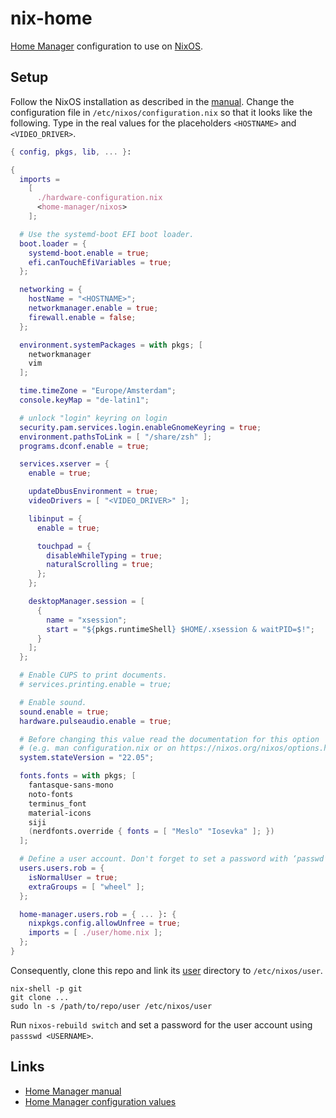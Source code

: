 # nix-home

[Home Manager](https://nixos.wiki/wiki/Home_Manager) configuration to use on [NixOS](https://nixos.org/).

## Setup

Follow the NixOS installation as described in the [manual](https://nixos.org/manual/nixos/stable/index.html#ch-installation). Change the configuration file in `/etc/nixos/configuration.nix` so that it looks like the following. Type in the real values for the placeholders `<HOSTNAME>` and `<VIDEO_DRIVER>`.

```nix
{ config, pkgs, lib, ... }:

{
  imports =
    [
      ./hardware-configuration.nix
      <home-manager/nixos>
    ];

  # Use the systemd-boot EFI boot loader.
  boot.loader = {
    systemd-boot.enable = true;
    efi.canTouchEfiVariables = true;
  };

  networking = {
    hostName = "<HOSTNAME>";
    networkmanager.enable = true;
    firewall.enable = false;
  };

  environment.systemPackages = with pkgs; [
    networkmanager
    vim
  ];

  time.timeZone = "Europe/Amsterdam";
  console.keyMap = "de-latin1";

  # unlock "login" keyring on login
  security.pam.services.login.enableGnomeKeyring = true;
  environment.pathsToLink = [ "/share/zsh" ];
  programs.dconf.enable = true;

  services.xserver = {
    enable = true;

    updateDbusEnvironment = true;
    videoDrivers = [ "<VIDEO_DRIVER>" ];

    libinput = {
      enable = true;

      touchpad = {
        disableWhileTyping = true;
        naturalScrolling = true;
      };
    };

    desktopManager.session = [
      {
        name = "xsession";
        start = "${pkgs.runtimeShell} $HOME/.xsession & waitPID=$!";
      }
    ];
  };

  # Enable CUPS to print documents.
  # services.printing.enable = true;

  # Enable sound.
  sound.enable = true;
  hardware.pulseaudio.enable = true;

  # Before changing this value read the documentation for this option
  # (e.g. man configuration.nix or on https://nixos.org/nixos/options.html).
  system.stateVersion = "22.05";

  fonts.fonts = with pkgs; [
    fantasque-sans-mono
    noto-fonts
    terminus_font
    material-icons
    siji
    (nerdfonts.override { fonts = [ "Meslo" "Iosevka" ]; })
  ];

  # Define a user account. Don't forget to set a password with ‘passwd’.
  users.users.rob = {
    isNormalUser = true;
    extraGroups = [ "wheel" ];
  };

  home-manager.users.rob = { ... }: {
    nixpkgs.config.allowUnfree = true;
    imports = [ ./user/home.nix ];
  };
}
```

Consequently, clone this repo and link its [user](./user) directory to `/etc/nixos/user`.

```shell
nix-shell -p git
git clone ...
sudo ln -s /path/to/repo/user /etc/nixos/user
```

Run `nixos-rebuild switch` and set a password for the user account using `passswd <USERNAME>`.

## Links

- [Home Manager manual](https://nix-community.github.io/home-manager/index.html#sec-install-standalone)
- [Home Manager configuration values](https://nix-community.github.io/home-manager/options.html)
